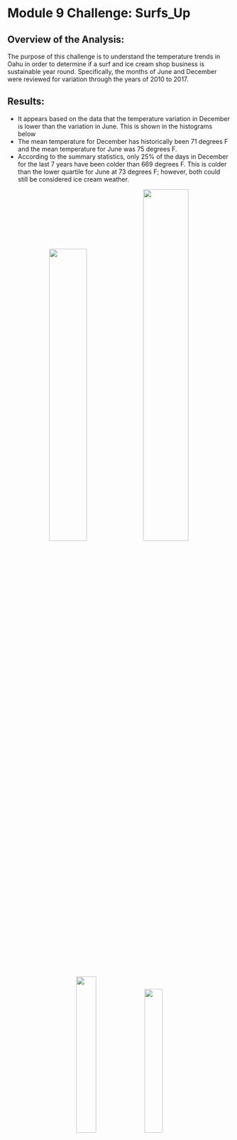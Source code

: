 # Module 9 Challenge: Surfs_Up
## Overview of the Analysis: 
The purpose of this challenge is to understand the temperature trends in Oahu in order to determine if a surf and ice cream shop business is sustainable year round. Specifically, the months of June and December were reviewed for variation through the years of 2010 to 2017.
## Results:
* It appears based on the data that the temperature variation in December is lower than the variation in June. This is shown in the histograms below
* The mean temperature for December has historically been 71 degrees F and the mean temperature for June was 75 degrees F. 
* According to the summary statistics, only 25% of the days in December for the last 7 years have been colder than 669 degrees F. This is colder than the lower quartile for June at 73 degrees F; however, both could still be considered ice cream weather. 
<p align="center" width="100%">
    <img width="41%" src=https://user-images.githubusercontent.com/105991478/184436029-efefcf05-4b8f-4956-ab39-c3d977c9d71f.png>  <img width="45%" src=https://user-images.githubusercontent.com/105991478/184436040-dd7532b2-3846-48f9-b133-17f54e7695d6.png>
</p>

<p align="center" width="100%">
    <img width="30%" src=https://user-images.githubusercontent.com/105991478/184438230-959d94cd-a522-4345-8d71-05224c8f0ade.png>  <img width="28.75%" src=https://user-images.githubusercontent.com/105991478/184439191-d4d2db96-20da-427f-8b26-f6ab4f2e2977.png>  



